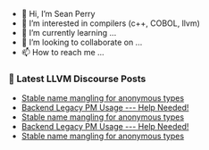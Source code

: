 - 👋 Hi, I’m Sean Perry
- 👀 I’m interested in compilers (c++, COBOL, llvm)
- 🌱 I’m currently learning ...
- 💞️ I’m looking to collaborate on ...
- 📫 How to reach me ...

<!---
s66perry/s66perry is a ✨ special ✨ repository because its `README.md` (this file) appears on your GitHub profile.
You can click the Preview link to take a look at your changes.
--->
### 📕 Latest LLVM Discourse Posts

<!-- DISCOURSE-LLVM:START -->
- [Stable name mangling for anonymous types](https://discourse.llvm.org/t/stable-name-mangling-for-anonymous-types/66943#post_13)
- [Backend Legacy PM Usage --- Help Needed!](https://discourse.llvm.org/t/backend-legacy-pm-usage-help-needed/66964#post_2)
- [Stable name mangling for anonymous types](https://discourse.llvm.org/t/stable-name-mangling-for-anonymous-types/66943#post_12)
- [Backend Legacy PM Usage --- Help Needed!](https://discourse.llvm.org/t/backend-legacy-pm-usage-help-needed/66964#post_1)
- [Stable name mangling for anonymous types](https://discourse.llvm.org/t/stable-name-mangling-for-anonymous-types/66943#post_11)
<!-- DISCOURSE-LLVM:END -->
